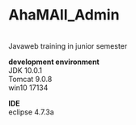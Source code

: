 # AhaMAll_Admin
<br>Javaweb training in junior semester

**development environment**
<br>JDK 10.0.1
<br>Tomcat 9.0.8
<br>win10 17134

**IDE**
<br>eclipse 4.7.3a
